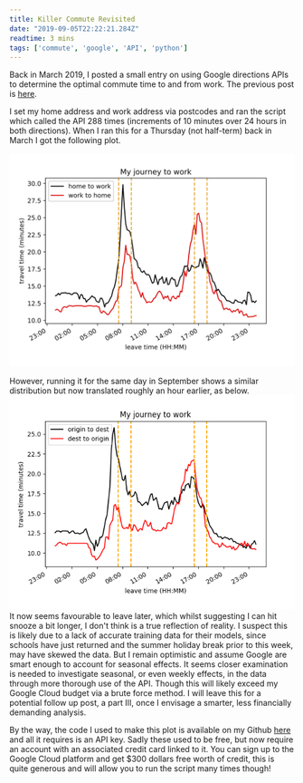 ```yaml
---
title: Killer Commute Revisited
date: "2019-09-05T22:22:21.284Z"
readtime: 3 mins
tags: ['commute', 'google', 'API', 'python']
---
```


Back in March 2019, I posted a small entry on using Google directions APIs to determine the optimal commute time to and from work. The previous post is [here](../killercommute).

I set my home address and work address via postcodes and ran the script which called the API 288 times (increments of 10 minutes over 24 hours in both directions). When I ran this for a Thursday (not half-term) back in March I got the following plot.

![Journey Time](./traffic-plot.png)

However, running it for the same day in September shows a similar distribution but now translated roughly an hour earlier, as below. 
![Journey Time Updated](./traffic-plot_updated.png)
It now seems favourable to leave later, which whilst suggesting I can hit snooze a bit longer, I don't think is a true reflection of reality. I suspect this is likely due to a lack of accurate training data for their models, since schools have just returned and the summer holiday break prior to this week, may have skewed the data. But I remain optimistic and assume Google are smart enough to account for seasonal effects. It seems closer examination is needed to investigate seasonal, or even weekly effects, in the data through more thorough use of the API. Though this will likely exceed my Google Cloud budget via a brute force method. I will leave this for a potential follow up post, a part III, once I envisage a smarter, less financially demanding analysis.

By the way, the code I used to make this plot is available on my Github [here](https://github.com/thomasms/trafficwatch) and all it requires is an API key. Sadly these used to be free, but now require an account with an associated credit card linked to it. You can sign up to the Google Cloud platform and get $300 dollars free worth of credit, this is quite generous and will allow you to run the script many times though!